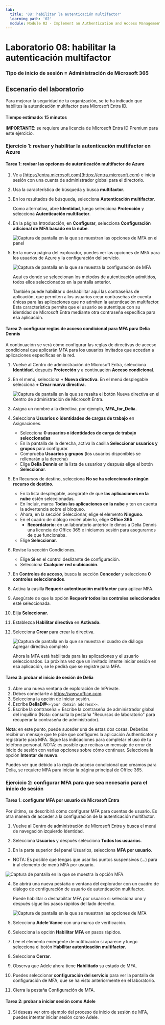 ```yaml
---
lab:
  title: '08: habilitar la autenticación multifactor'
  learning path: '02'
  module: Module 02 - Implement an Authentication and Access Management Solution
---
```


# Laboratorio 08: habilitar la autenticación multifactor

### Tipo de inicio de sesión = Administración de Microsoft 365

## Escenario del laboratorio

Para mejorar la seguridad de tu organización, se te ha indicado que habilites la autenticación multifactor para Microsoft Entra ID.

#### Tiempo estimado: 15 minutos

**IMPORTANTE**: se requiere una licencia de Microsoft Entra ID Premium para este ejercicio.

### Ejercicio 1: revisar y habilitar la autenticación multifactor en Azure

#### Tarea 1: revisar las opciones de autenticación multifactor de Azure

1. Ve a [https://entra.microsoft.com](https://entra.microsoft.com) e inicia sesión con una cuenta de administrador global para el directorio.

2. Usa la característica de búsqueda y busca **multifactor**.

3. En los resultados de búsqueda, selecciona **Autenticación multifactor**.

    Como alternativa, abre **Identidad**, luego selecciona **Protección** y selecciona **Autenticación multifactor**.

4. En la página Introducción, en **Configurar**, selecciona **Configuración adicional de MFA basado en la nube**.

    ![Captura de pantalla en la que se muestran las opciones de MFA en el panel](./media/lp2-mod1-set-additional-mfa-settings.png)

5. En la nueva página del explorador, puedes ver las opciones de MFA para los usuarios de Azure y la configuración del servicio.

    ![Captura de pantalla en la que se muestra la configuración de MFA](./media/lp2-mod1-mfa-settings.png)

    Aquí es donde se seleccionan los métodos de autenticación admitidos, todos ellos seleccionados en la pantalla anterior.

    También puede habilitar o deshabilitar aquí las contraseñas de aplicación, que permiten a los usuarios crear contraseñas de cuenta únicas para las aplicaciones que no admiten la autenticación multifactor. Esta característica permite que el usuario se autentique con su identidad de Microsoft Entra mediante otra contraseña específica para esa aplicación.

#### Tarea 2: configurar reglas de acceso condicional para MFA para Delia Dennis

A continuación se verá cómo configurar las reglas de directivas de acceso condicional que aplicarán MFA para los usuarios invitados que accedan a aplicaciones específicas en la red.

1. Vuelve al Centro de administración de Microsoft Entra, selecciona **Identidad**, después **Protección** y a continuación **Acceso condicional**.

2. En el menú, selecciona **+ Nueva directiva**. En el menú desplegable selecciona **+ Crear nueva directiva**.

    ![Captura de pantalla en la que se resalta el botón Nueva directiva en el Centro de administración de Microsoft Entra.](./media/lp2-mod1-azure-ad-conditional-access-policy.png)

3. Asigna un nombre a la directiva, por ejemplo, **MFA_for_Delia**.

4. Selecciona **Usuarios o identidades de cargas de trabajo** en Asignaciones.

    - Selecciona **0 usuarios o identidades de carga de trabajo seleccionadas**  
    - En la pantalla de la derecha, activa la casilla **Seleccionar usuarios y grupos** para configurar.
    - Comprueba **Usuarios y grupos** (los usuarios disponibles se rellenarán a la derecha)
    - Elige **Delia Dennis** en la lista de usuarios y después elige el botón **Seleccionar**.

5. En Recursos de destino, selecciona **No se ha seleccionado ningún recurso de destino**.

   - En la lista desplegable, asegúrate de que **las aplicaciones en la nube** estén seleccionadas.
   - En Incluir, marca **Todas las aplicaciones en la nube** y ten en cuenta la advertencia sobre el bloqueo. 
   - Ahora, en la sección Seleccionar, elige el elemento **Ninguno**.
   - En el cuadro de diálogo recién abierto, elige **Office 365**.
      - **Recordatorio:** en un laboratorio anterior le dimos a Delia Dennis una licencia de Office 365 e iniciamos sesión para asegurarnos de que funcionaba.
   - Elige **Seleccionar**.

6. Revise la sección Condiciones.

   - Elige **Sí** en el control deslizante de configuración.
   - Selecciona **Cualquier red o ubicación**.

7. En **Controles de acceso**, busca la sección **Conceder** y selecciona **0 controles seleccionados**.

8. Activa la casilla **Requerir autenticación multifactor** para aplicar MFA.

9. Asegúrate de que la opción **Requerir todos los controles seleccionados** esté seleccionada.

10. Elija **Seleccionar**.

11. Establezca **Habilitar directiva** en **Activado**.

12. Selecciona **Crear** para crear la directiva.

    ![Captura de pantalla en la que se muestra el cuadro de diálogo Agregar directiva completo](./media/lp2-mod1-conditional-access-new-policy-complete.png)

    Ahora la MFA está habilitada para las aplicaciones y el usuario seleccionados. La próxima vez que un invitado intente iniciar sesión en esa aplicación, se le pedirá que se registre para MFA.

#### Tarea 3: probar el inicio de sesión de Delia

1. Abre una nueva ventana de exploración de InPrivate.
2. Debes conectarte a https://www.office.com.
3. Selecciona la opción de Iniciar sesión.
4. Escribe **DeliaD@**`<<your domain address>>`.
5. Escribe la contraseña = Escribe la contraseña de administrador global del inquilino (Nota: consulta la pestaña "Recursos de laboratorio" para recuperar la contraseña de administrador).

**Nota**: en este punto, puede suceder una de estas dos cosas.  Deberías recibir un mensaje que te pide que configures la aplicación Authenticator y registrarte para MFA.  Sigue las indicaciones para completar el uso de tu teléfono personal.  NOTA: es posible que recibas un mensaje de error de inicio de sesión con varias opciones sobre cómo continuar.  Selecciona la opción **Intentar de nuevo**.

Puedes ver que debido a la regla de acceso condicional que creamos para Delia, se requiere MFA para iniciar la página principal de Office 365.

### Ejercicio 2: configurar MFA para que sea necesario para el inicio de sesión

#### Tarea 1: configurar MFA por usuario de Microsoft Entra

Por último, se describirá cómo configurar MFA para cuentas de usuario. Es otra manera de acceder a la configuración de la autenticación multifactor.

1. Vuelve al Centro de administración de Microsoft Entra y busca el menú de navegación izquierdo Identidad.

2. Selecciona **Usuarios** y después selecciona **Todos los usuarios**.

3. En la parte superior del panel Usuarios, selecciona **MFA por usuario**.
  - NOTA: Es posible que tengas que usar los puntos suspensivos (...) para ir al elemento de menú MFA por usuario.

   ![Captura de pantalla en la que se muestra la opción MFA](./media/lp2-mod1-users-mfa.png)

4. Se abrirá una nueva pestaña o ventana del explorador con un cuadro de diálogo de configuración de usuario de autenticación multifactor.

   Puede habilitar o deshabilitar MFA por usuario si selecciona uno y después sigue los pasos rápidos del lado derecho.

   ![Captura de pantalla en la que se muestran las opciones de MFA](./media/lp2-mod1-mfa-service-settings-and-users.png)

5. Selecciona **Adele Vance** con una marca de verificación.
6. Selecciona la opción **Habilitar MFA** en pasos rápidos.
7. Lee el elemento emergente de notificación si aparece y luego selecciona el botón **Habilitar autenticación multifactor**.
8. Selecciona **Cerrar**.
9. Observa que Adele ahora tiene **Habilitado** su estado de MFA.
10. Puedes seleccionar **configuración del servicio** para ver la pantalla de configuración de MFA, que se ha visto anteriormente en el laboratorio.
11. Cierra la pestaña Configuración de MFA.

#### Tarea 2: probar a iniciar sesión como Adele

1. Si deseas ver otro ejemplo del proceso de inicio de sesión de MFA, puedes intentar iniciar sesión como Adele.
